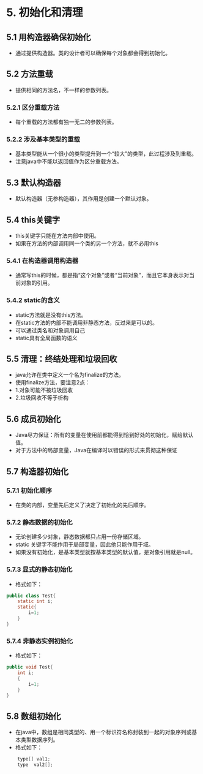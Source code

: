 # 5. 初始化和清理
## 5.1 用构造器确保初始化
+ 通过提供构造器。类的设计者可以确保每个对象都会得到初始化。
## 5.2 方法重载
+ 提供相同的方法名，不一样的参数列表。
### 5.2.1 区分重载方法
+ 每个重载的方法都有独一无二的参数列表。
### 5.2.2 涉及基本类型的重载
+ 基本类型能从一个很小的类型提升到一个“较大”的类型，此过程涉及到重载。
+ 注意java中不能以返回值作为区分重载方法。
## 5.3 默认构造器
+ 默认构造器（无参构造器），其作用是创建一个默认对象。
## 5.4 this关键字
+ this关键字只能在方法内部中使用。
+ 如果在方法的内部调用同一个类的另一个方法，就不必用this
### 5.4.1 在构造器调用构造器
+ 通常写this的时候，都是指“这个对象”或者“当前对象”，而且它本身表示对当前对象的引用。
### 5.4.2 static的含义
+ static方法就是没有this方法。
+ 在static方法的内部不能调用非静态方法，反过来是可以的。
+ 可以通过类名和对象调用自己
+ static具有全局函数的语义
## 5.5 清理：终结处理和垃圾回收
+ java允许在类中定义一个名为finalize的方法。
+ 使用finalize方法，要注意2点：  
+ 1.对象可能不被垃圾回收
+ 2.垃圾回收不等于析构
## 5.6 成员初始化
+ Java尽力保证：所有的变量在使用前都能得到恰到好处的初始化，赋给默认值。
+ 对于方法中的局部变量，Java在编译时以错误的形式来贯彻这种保证
## 5.7 构造器初始化
### 5.7.1 初始化顺序
+ 在类的内部，变量先后定义了决定了初始化的先后顺序。
### 5.7.2 静态数据的初始化
+ 无论创建多少对象，静态数据都只占用一份存储区域。
+ static 关键字不能作用于局部变量，因此他只能作用于域。
+ 如果没有初始化，是基本类型就按基本类型的默认值，是对象引用就是null。
### 5.7.3 显式的静态初始化
+ 格式如下：
```java
public class Test{
    static int i;
    static{
        i=1;
    }
}
```
### 5.7.4 非静态实例初始化
+ 格式如下：
```java
public void Test{
    int i;
    {
        i=1;
    }
}
```
## 5.8 数组初始化
+ 在java中，数组是相同类型的、用一个标识符名称封装到一起的对象序列或基本类型数据序列。
+ 格式如下：
```java
    type[] val1;
    type  val2[];
```



